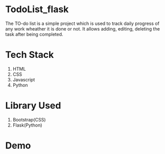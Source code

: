 # TodoList_flask 
The TO-do list is a simple project which is used to track daily progress of any work wheather it is done or not. It allows adding, editing, deleting the task after being completed. <br>

# Tech Stack
1. HTML
2. CSS
3. Javascript
4. Python <br>

# Library Used
1. Bootstrap(CSS)
2. Flask(Python)

# Demo
